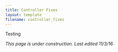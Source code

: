 ```yaml
---
title: Controller Fixes
layout: template
filename: controller_fixes 
--- 
```

Testing

*This page is under construction. Last edited 11/3/16*
